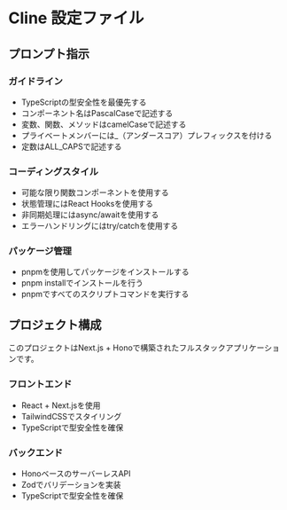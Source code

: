 # Cline 設定ファイル

## プロンプト指示

### ガイドライン
- TypeScriptの型安全性を最優先する
- コンポーネント名はPascalCaseで記述する
- 変数、関数、メソッドはcamelCaseで記述する
- プライベートメンバーには_（アンダースコア）プレフィックスを付ける
- 定数はALL_CAPSで記述する

### コーディングスタイル
- 可能な限り関数コンポーネントを使用する
- 状態管理にはReact Hooksを使用する
- 非同期処理にはasync/awaitを使用する
- エラーハンドリングにはtry/catchを使用する

### パッケージ管理
- pnpmを使用してパッケージをインストールする
- pnpm installでインストールを行う
- pnpmですべてのスクリプトコマンドを実行する

## プロジェクト構成

このプロジェクトはNext.js + Honoで構築されたフルスタックアプリケーションです。

### フロントエンド
- React + Next.jsを使用
- TailwindCSSでスタイリング
- TypeScriptで型安全性を確保

### バックエンド
- HonoベースのサーバーレスAPI
- Zodでバリデーションを実装
- TypeScriptで型安全性を確保
